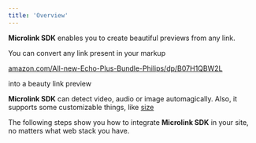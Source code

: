 ```yaml
---
title: 'Overview'
--- 
```


**Microlink SDK** enables you to create beautiful previews from any link.

You can convert any link present in your markup

[amazon.com/All-new-Echo-Plus-Bundle-Philips/dp/B07H1QBW2L](https://www.amazon.com/All-new-Echo-Plus-Bundle-Philips/dp/B07H1QBW2L)

into a beauty link preview

<Microlink url='https://www.amazon.com/All-new-Echo-Plus-Bundle-Philips/dp/B07H1QBW2L' video />


**Microlink SDK** can detect video, audio or image automagically. Also, it supports some customizable things, like [size](size)

<Microlink url='https://www.amazon.com/All-new-Echo-Plus-Bundle-Philips/dp/B07H1QBW2L' video size='large' />

The following steps show you how to integrate **Microlink SDK** in your site, no matters what web stack you have.
